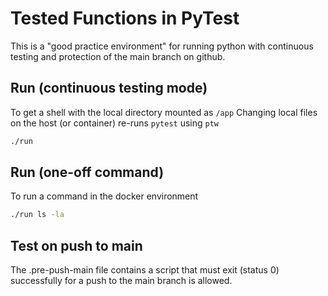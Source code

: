 # Tested Functions in PyTest

This is a "good practice environment" for running python with continuous
testing and protection of the main branch on github.

## Run (continuous testing mode)

To get a shell with the local directory mounted as `/app`  Changing local files on the host (or container) re-runs `pytest` using `ptw`
```sh
./run 
```

## Run (one-off command)
To run a command in the docker environment
```sh
./run ls -la
```

## Test on push to main

The .pre-push-main file contains a script that must exit (status 0) successfully for a push to the main branch is allowed.




